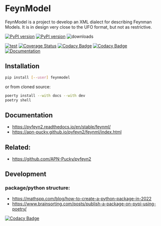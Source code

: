 # FeynModel

FeynModel is a project to develop an XML dialect for describing Feynman Models.
It is in design very close to the UFO format, but not as restrictive.

[![PyPI version][pypi image]][pypi link] [![PyPI version][pypi versions]][pypi link]  ![downloads](https://img.shields.io/pypi/dm/feynml.svg)


[![test][a t image]][a t link]     [![Coverage Status][c t i]][c t l] [![Codacy Badge][cc c i]][cc c l]  [![Codacy Badge][cc q i]][cc q l]  [![Documentation][rtd t i]][rtd t l]

## Installation
```sh
pip install [--user] feynmodel
```

or from cloned source:

```sh
poerty install --with docs --with dev
poetry shell
```

## Documentation

*   <https://pyfeyn2.readthedocs.io/en/stable/feynml/>
*   <https://apn-pucky.github.io/pyfeyn2/feynml/index.html>

## Related:

*   <https://github.com/APN-Pucky/pyfeyn2>


## Development


### package/python structure:

*   <https://mathspp.com/blog/how-to-create-a-python-package-in-2022>
*   <https://www.brainsorting.com/posts/publish-a-package-on-pypi-using-poetry/>

[doc stable]: https://apn-pucky.github.io/feynmodel/index.html
[doc test]: https://apn-pucky.github.io/feynmodel/test/index.html

[pypi image]: https://badge.fury.io/py/feynmodel.svg
[pypi link]: https://pypi.org/project/feynmodel/
[pypi versions]: https://img.shields.io/pypi/pyversions/feynmodel.svg

[a t link]: https://github.com/APN-Pucky/feynmodel/actions/workflows/test.yml
[a t image]: https://github.com/APN-Pucky/feynmodel/actions/workflows/test.yml/badge.svg


[![Codacy Badge]()]()

[cc q i]: https://app.codacy.com/project/badge/Grade/6604fe515a7e4ebf927b44f8f5f79dc0
[cc q l]: https://www.codacy.com/gh/APN-Pucky/feynmodel/dashboard?utm_source=github.com&amp;utm_medium=referral&amp;utm_content=APN-Pucky/feynmodel&amp;utm_campaign=Badge_Grade
[cc c i]: https://app.codacy.com/project/badge/Coverage/135bae47c6344ab0bfb180135ea1db44
[cc c l]: https://www.codacy.com/gh/APN-Pucky/feynmodel/dashboard?utm_source=github.com&utm_medium=referral&utm_content=APN-Pucky/feynmodel&utm_campaign=Badge_Coverage

[c t l]: https://coveralls.io/github/APN-Pucky/feynmodel?branch=master
[c t i]: https://coveralls.io/repos/github/APN-Pucky/feynmodel/badge.svg?branch=master

[rtd t i]: https://readthedocs.org/projects/pyfeyn2/badge/?version=latest
[rtd t l]: https://pyfeyn2.readthedocs.io/en/latest/?badge=latest

